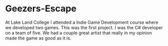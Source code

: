 # Geezers-Escape
At Lake Land College I attended a Indie Game Development course where we developed two games. This was the first project. 
I was the C# developer on a team of five. We had a couple great artist that really in my opinion made the game as good as it is. 
